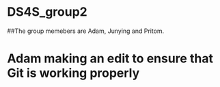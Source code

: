 # DS4S_group2

##The group memebers are Adam, Junying and Pritom.
# Adam making an edit to ensure that Git is working properly
